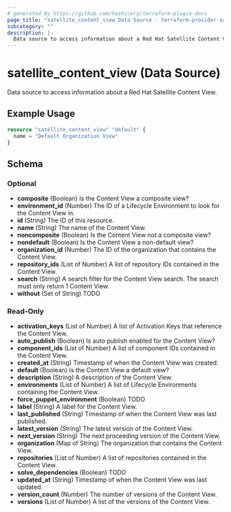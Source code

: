 ```yaml
---
# generated by https://github.com/hashicorp/terraform-plugin-docs
page_title: "satellite_content_view Data Source - terraform-provider-satellite"
subcategory: ""
description: |-
  Data source to access information about a Red Hat Satellite Content View.
---
```


# satellite_content_view (Data Source)

Data source to access information about a Red Hat Satellite Content View.

## Example Usage

```terraform
resource "satellite_content_view" "default" {
  name = "Default Organization View"
}
```

<!-- schema generated by tfplugindocs -->
## Schema

### Optional

- **composite** (Boolean) Is the Content View a composite view?
- **environment_id** (Number) The ID of a Lifecycle Environment to look for the Content View in.
- **id** (String) The ID of this resource.
- **name** (String) The name of the Content View.
- **noncomposite** (Boolean) Is the Content View not a composite view?
- **nondefault** (Boolean) Is the Content View a non-default view?
- **organization_id** (Number) The ID of the organization that contains the Content View.
- **repository_ids** (List of Number) A list of repository IDs contained in the Content View.
- **search** (String) A search filter for the Content View search. The search must only return 1 Content View.
- **without** (Set of String) TODO

### Read-Only

- **activation_keys** (List of Number) A list of Activation Keys that reference the Content View.
- **auto_publish** (Boolean) Is auto publish enabled for the Content View?
- **component_ids** (List of Number) A list of component IDs contained in the Content View.
- **created_at** (String) Timestamp of when the Content View was created.
- **default** (Boolean) Is the Content View a default view?
- **description** (String) A description of the Content View.
- **environments** (List of Number) A list of Lifecycle Environments containing the Content View.
- **force_puppet_environment** (Boolean) TODO
- **label** (String) A label for the Content View.
- **last_published** (String) Timestamp of when the Content View was last published.
- **latest_version** (String) The latest version of the Content View.
- **next_version** (String) The next proceeding version of the Content View.
- **organization** (Map of String) The organization that contains the Content View.
- **repositories** (List of Number) A list of repositories contained in the Content View.
- **solve_dependencies** (Boolean) TODO
- **updated_at** (String) Timestamp of when the Content View was last updated.
- **version_count** (Number) The number of versions of the Content View.
- **versions** (List of Number) A list of the versions of the Content View.


